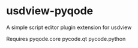 # usdview-pyqode
A simple script editor plugin extension for usdview

Requires pyqode.core pycode.qt pycode.python
